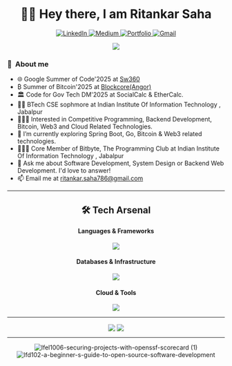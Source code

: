 <h1 align="center">🙌🏻 Hey there, I am Ritankar Saha</h1>

<div align ="center">
<p>
<a href="https://www.linkedin.com/in/ritankar-saha-8041b9289/">
<img src="https://img.shields.io/badge/LinkedIn-0077B5?style=for-the-badge&logo=linkedin&logoColor=white" alt="LinkedIn"/>
</a>
<a href="https://medium.com/@ritankar.saha786">
<img src="https://img.shields.io/badge/Medium-12100E?style=for-the-badge&logo=medium&logoColor=white" alt="Medium"/>
</a>
<a href="https://ritankarsaha-portfolio.netlify.app/">
<img src="https://img.shields.io/badge/Portfolio-6366F1?style=for-the-badge&logoColor=white" alt="Portfolio"/>
</a>
<a href="mailto:ritankar.saha786@gmail.com">
<img src="https://img.shields.io/badge/Gmail-EA4335?style=for-the-badge&logo=gmail&logoColor=white" alt="Gmail"/>
</a>
</p>
<img align="center" src="https://komarev.com/ghpvc/?username=ritankarsaha&label=My+Visitors&color=blueviolet">
</div>
 
<h3>📌&nbsp&nbspAbout me </h3>
 
- 🌐 Google Summer of Code'2025 at [Sw360](https://github.com/eclipse-sw360)
- ₿ Summer of Bitcoin'2025 at [Blockcore(Angor)](https://github.com/block-core)
- 🏛️ Code for Gov Tech DM'2025 at SocialCalc & EtherCalc.
- 👨‍🏫 BTech CSE sophmore at Indian Institute Of Information Technology , Jabalpur
- 👨🏽‍💻 Interested in Competitive Programming, Backend Development, Bitcoin, Web3 and Cloud Related Technologies.
- 🌱 I’m currently exploring Spring Boot, Go, Bitcoin & Web3 related technologies.
- 👨🏽‍💻 Core Member of Bitbyte, The Programming Club at Indian Institute Of Information Technology , Jabalpur
- 💬 Ask me about Software Development, System Design or Backend Web Development. I'd love to answer!
- 📫 Email me at ritankar.saha786@gmail.com
 


<hr/>
<div align="center">
<h2> 🛠️ Tech Arsenal </h2>
<h4> Languages & Frameworks </h4>
<p>
<img src="https://skillicons.dev/icons?i=java,spring,go,rust,cpp,c,python,js,ts,nodejs,express,react,nextjs,nestjs,redux&perline=8" />
</p>
<h4> Databases & Infrastructure </h4>
<p>
<img src="https://skillicons.dev/icons?i=mysql,postgresql,mongodb,redis,kafka,elasticsearch,docker,jenkins,grafana,postman&perline=10" />
</p>
<h4> Cloud & Tools </h4>
<p>
<img src="https://skillicons.dev/icons?i=aws,azure,netlify,vercel,git,vscode,idea,ubuntu,notion&perline=9" />
</p>
</div>

<div align="center">

<hr/>


  <img align="center" src="https://github-readme-stats.vercel.app/api?username=ritankarsaha&theme=radical&show_icons=true"> 
  <img align="center" src="https://github-readme-stats.vercel.app/api/top-langs/?username=ritankarsaha&layout=compact&theme=radical">
  
  

<hr/>

![lfel1006-securing-projects-with-openssf-scorecard (1)](https://github.com/user-attachments/assets/edff31d6-143c-4808-8e73-4a32a83d8be2)
![lfd102-a-beginner-s-guide-to-open-source-software-development](https://github.com/user-attachments/assets/f6af1adf-6c0d-421a-8b8b-ca080062aeb3)


